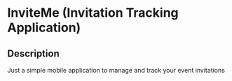 # InviteMe (Invitation Tracking Application)

## Description
Just a simple mobile application to manage and track your event invitations
